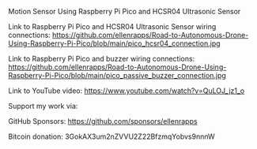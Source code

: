 Motion Sensor Using Raspberry Pi Pico and HCSR04 Ultrasonic Sensor

Link to Raspberry Pi Pico and HCSR04 Ultrasonic Sensor wiring connections: https://github.com/ellenrapps/Road-to-Autonomous-Drone-Using-Raspberry-Pi-Pico/blob/main/pico_hcsr04_connection.jpg

Link to Raspberry Pi Pico and buzzer wiring connections: https://github.com/ellenrapps/Road-to-Autonomous-Drone-Using-Raspberry-Pi-Pico/blob/main/pico_passive_buzzer_connection.jpg

Link to YouTube video: https://www.youtube.com/watch?v=QuLOJ_jz1_o

Support my work via:

GitHub Sponsors: https://github.com/sponsors/ellenrapps

Bitcoin donation: 3GokAX3um2nZVVU2Z22BfzmqYobvs9nnnW

